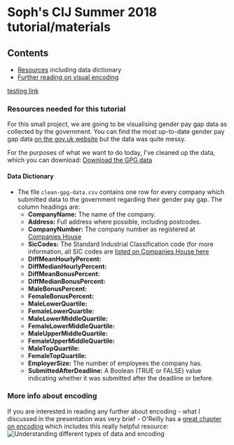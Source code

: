# Soph's CIJ Summer 2018 tutorial/materials

## Contents
* [Resources](#resources) including data dictionary
* [Further reading on visual encoding](#more-info-about-encoding)

[testing link](https://raw.githubusercontent.com/sophiewarnes/sophiewarnes.github.io/master/Training/Files/clean-gpg-data.csv)

### Resources needed for this tutorial
For this small project, we are going to be visualising gender pay gap data as collected by the government. You can find the most up-to-date gender pay gap data [on the gov.uk website](https://gender-pay-gap.service.gov.uk/ "Gender Pay Gap Statistics") but the data was quite messy.

For the purposes of what we want to do today, I've cleaned up the data, which you can download: [Download the GPG data](./Files/clean-gpg-data.csv "UK Gender Pay Gap Data")

#### Data Dictionary

* The file `clean-gpg-data.csv` contains one row for every company which submitted data to the government regarding their gender pay gap. The column headings are:
  * **CompanyName:** The name of the company.
  * **Address:** Full address where possible, including postcodes.
  * **CompanyNumber:** The company number as registered at [Companies House](https://www.gov.uk/government/organisations/companies-house "Companies House")
  * **SicCodes:** The Standard Industrial Classification code (for more information, all SIC codes are [listed on Companies House here](https://resources.companieshouse.gov.uk/sic/ "(SIC) Code List")
  * **DiffMeanHourlyPercent:**
  * **DiffMedianHourlyPercent:**
  * **DiffMeanBonusPercent:**
  * **DiffMedianBonusPercent:**
  * **MaleBonusPercent:**
  * **FemaleBonusPercent:**
  * **MaleLowerQuartile:**
  * **FemaleLowerQuartile:**
  * **MaleLowerMiddleQuartile:**
  * **FemaleLowerMiddleQuartile:**
  * **MaleUpperMiddleQuartile:**
  * **FemaleUpperMiddleQuartile:**
  * **MaleTopQuartile:**
  * **FemaleTopQuartile:**
  * **EmployerSize:** The number of employees the company has. 
  * **SubmittedAfterDeadline:** A Boolean (TRUE or FALSE) value indicating whether it was submitted after the deadline or before.






### More info about encoding

If you are interested in reading any further about encoding - what I discussed in the presentation was very brief - O'Reilly has a [great chapter on encoding](https://www.oreilly.com/library/view/designing-data-visualizations/9781449314774/ch04.html "Designing Data Visualizations: Choose Appropriate Visual Encodings") which includes this really helpful resource:
![Understanding different types of data and encoding](https://www.oreilly.com/library/view/designing-data-visualizations/9781449314774/httpatomoreillycomsourceoreillyimages898026.png "Understanding different types of data and encoding")



